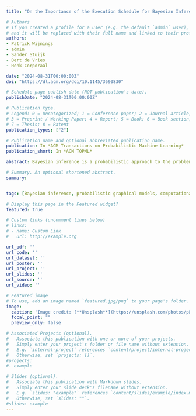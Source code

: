 ```yaml
---
title: "On the Importance of the Execution Schedule for Bayesian Inference"

# Authors
# If you created a profile for a user (e.g. the default `admin` user), write the username (folder name) here 
# and it will be replaced with their full name and linked to their profile.
authors:
- Patrick Wijnings
- admin
- Sander Stuijk 
- Bert de Vries
- Henk Corporaal

date: "2024-08-31T00:00:00Z"
doi: "https://dl.acm.org/doi/10.1145/3690830"

# Schedule page publish date (NOT publication's date).
publishDate: "2024-08-31T00:00:00Z"

# Publication type.
# Legend: 0 = Uncategorized; 1 = Conference paper; 2 = Journal article;
# 3 = Preprint / Working Paper; 4 = Report; 5 = Book; 6 = Book section;
# 7 = Thesis; 8 = Patent
publication_types: ["2"]

# Publication name and optional abbreviated publication name.
publication: In *ACM Transactions on Probabilistic Machine Learning*
publication_short: In *ACM TOPML*

abstract: Bayesian inference is a probabilistic approach to the problem of drawing conclusions from observed data. Its main challenge is computational, which the Bayesian community tends to address through approximation techniques. However, these techniques come with their own set of challenges, including approximation errors, the difficulty of assessing these errors, and the inherited NP-hardness of the inference problem. Concurrently, in an effort to keep up with Moore’s law, the computer engineering community has developed an increasing number of programming techniques for today’s heterogeneous hardware. These techniques aim to optimize the execution schedule, which refers to the order and mapping of computations on the available execution units. In this work, we advocate for the utilization of these techniques to avoid a common pitfall known as premature approximation. Notably, these techniques have the potential to significantly enhance performance, thereby reducing the need for approximation and thus mitigating the challenges that accompany it. We first demonstrate how optimization of the storage strategy, i.e. when and where intermediate results are stored, allows for a trade-off between runtime and peak memory usage. We then investigate various techniques that aim to automatically generate efficient execution schedules. Finally, we focus on a specific, runtime-efficient execution schedule identified through design space exploration and compare its performance with that of two established solvers for probabilistic inference. The results show that our optimized implementation achieves speedups ranging from to for the UAI 2014 Promedus benchmark problems compared to the reference solvers. The ideas and methods presented in our study are examined within the framework of exact inference for discrete random variables. However, they are effectively applicable to scenarios involving continuous variables.

# Summary. An optional shortened abstract.
summary:


tags: [Bayesian inference, probabilistic graphical models, computational performance]

# Display this page in the Featured widget?
featured: true

# Custom links (uncomment lines below)
# links:
# - name: Custom Link
#   url: http://example.org

url_pdf: ''
url_code: ''
url_dataset: ''
url_poster: ''
url_project: ''
url_slides: ''
url_source: ''
url_video: ''

# Featured image
# To use, add an image named `featured.jpg/png` to your page's folder. 
image:
  caption: 'Image credit: [**Unsplash**](https://unsplash.com/photos/pLCdAaMFLTE)'
  focal_point: ""
  preview_only: false

# Associated Projects (optional).
#   Associate this publication with one or more of your projects.
#   Simply enter your project's folder or file name without extension.
#   E.g. `internal-project` references `content/project/internal-project/index.md`.
#   Otherwise, set `projects: []`.
#projects:
#- example

# Slides (optional).
#   Associate this publication with Markdown slides.
#   Simply enter your slide deck's filename without extension.
#   E.g. `slides: "example"` references `content/slides/example/index.md`.
#   Otherwise, set `slides: ""`.
#slides: example
---
```

